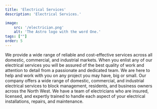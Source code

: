 ```yaml
---
title: 'Electrical Services'
description: 'Electrical Services.'

image:
    src: '/electrician.png' 
    alt: 'The Astro logo with the word One.'
tags: [""]
order: 5
---
```



We provide a wide range of reliable and cost-effective services across all domestic, commercial, and industrial markets. When you enlist any of our electrical services you will be assured of the best quality of work and attention to detail from a passionate and dedicated team. We are here to help and work with you on any project you may have, big or small. Our company offers a wide range of domestic, commercial, and industrial electrical services to block management, residents, and business owners across the North West. We have a team of electricians who are insured, licensed, and expertly trained to handle each aspect of your electrical installations, repairs, and maintenance.